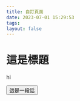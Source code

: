 ```yaml
---
title: 自訂頁面
date: 2023-07-01 15:29:53
tags:
layout: false
---
```


<!DOCTYPE html>
<html lang="zh-Hant-TW">
<head>
  <meta charset="UTF-8">
  <meta name="viewport" content="width=device-width, initial-scale=1.0">
  <title>關於我</title>
  <link rel='stylesheet' href='https://cdnjs.cloudflare.com/ajax/libs/twitter-bootstrap/4.5.0/css/bootstrap.min.css'/>
</head>
<body>
  <div class="container">
    <h1>這是標題</h1>
    <p>hi</p>
    <button class="btn btn-outline-primary" type="button">這是一段話</button>
  </div>
</body>
</html>

